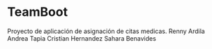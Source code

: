 # TeamBoot
Proyecto de aplicación de asignación de citas medicas. 
Renny Ardila
Andrea Tapia
Cristian Hernandez
Sahara Benavides
